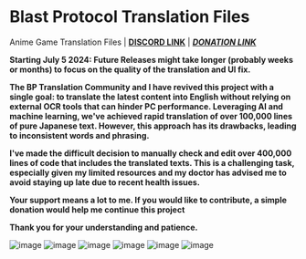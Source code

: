 # Blast Protocol Translation Files 
Anime Game Translation Files | **[DISCORD LINK](https://discord.gg/jdkams6jca)** | **_[DONATION LINK](https://ko-fi.com/mountaindewritos)_**

**Starting July 5 2024: Future Releases might take longer (probably weeks or months) to focus on the quality of the translation and UI fix.**

**The BP Translation Community and I have revived this project with a single goal: to translate the latest content into English without relying on external OCR tools that can hinder PC performance. Leveraging AI and machine learning, we've achieved rapid translation of over 100,000 lines of pure Japanese text. However, this approach has its drawbacks, leading to inconsistent words and phrasing.**

**I've made the difficult decision to manually check and edit over 400,000 lines of code that includes the translated texts. This is a challenging task, especially given my limited resources and my doctor has advised me to avoid staying up late due to recent health issues.**

**Your support means a lot to me. If you would like to contribute, a simple donation would help me continue this project**

**Thank you for your understanding and patience.**

![image](https://github.com/mountaindewritos/BPTranslateFiles/assets/66302821/724d60f2-da6b-4bd5-9836-43e1b14d2c95)
![image](https://github.com/mountaindewritos/BPTranslateFiles/assets/66302821/0ce4a14d-f47f-4955-bddf-dea5dca37473)
![image](https://github.com/mountaindewritos/BPTranslateFiles/assets/66302821/c72e0b93-e538-4ea3-84eb-85afd29784b1)
![image](https://github.com/mountaindewritos/BPTranslateFiles/assets/66302821/5a9fdb42-2bd0-4d60-8881-d378cb81212f)
![image](https://github.com/mountaindewritos/BPTranslateFiles/assets/66302821/d8e2c13e-c90d-46fb-ac10-c3d7dc410d87)
![image](https://github.com/mountaindewritos/BPTranslateFiles/assets/66302821/2cb287e3-c856-41bb-bf16-76488c953617)



